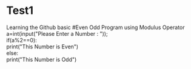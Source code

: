 # Test1
Learning the Github basic
#Even Odd Program using Modulus Operator  
a=int(input("Please Enter a Number : "));  
if(a%2==0):  
    print("This Number is Even")  
else:  
    print("This Number is Odd")  
